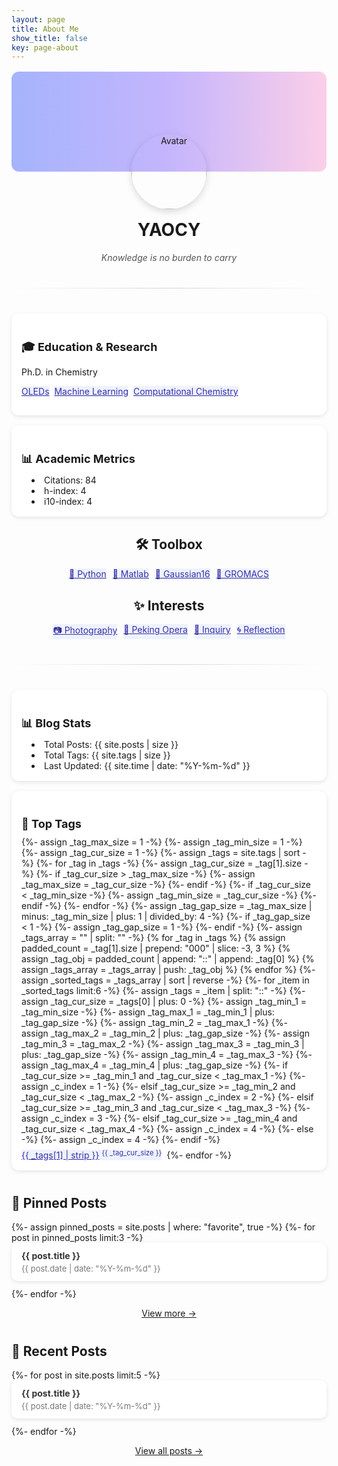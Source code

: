 ```yaml
---
layout: page
title: About Me
show_title: false
key: page-about
---
```

<div class="profile-container">
  <!-- 封面和头像 -->
  <div class="cover"></div>
  <div class="avatar-wrapper">
    <img src="https://avatars.githubusercontent.com/u/121541937" alt="Avatar" class="avatar">
  </div>

  <!-- 基本信息 -->
  <div class="info">
    <h1>YAOCY</h1>
    <p class="subtitle"><i>Knowledge is no burden to carry</i></p>
  </div>

  <hr class="divider">

  <!-- 学术指标（可接 Google Scholar JSON） -->
  <div class="myCards">
    <div class="myCard">
      <h2>🎓 Education & Research</h2>
      <p>Ph.D. in Chemistry</p>
      <p>
        <a class="button button-tag button--pill button--sm" href="https://en.wikipedia.org/wiki/OLED" target="_blank">OLEDs</a>&nbsp;
        <a class="button button-tag button--pill button--sm" href="https://en.wikipedia.org/wiki/Machine_learning" target="_blank">Machine Learning</a>&nbsp;
        <a class="button button-tag button--pill button--sm" href="https://en.wikipedia.org/wiki/Computational_chemistry" target="_blank">Computational Chemistry</a><!--&nbsp;
        <a class="button button--primary button--pill button--sm" href="">Energy Transfer Mechanisms</a>&nbsp;
        <a class="button button--success button--pill button--sm" href="">Noncovalent Interactions</a>-->
      </p>
    </div>
    <div class="myCard">
      <h2>📊 Academic Metrics</h2>
      <ul>
        <li>Citations: 84</li>
        <li>h-index: 4</li>
        <li>i10-index: 4</li>
      </ul>
    </div>
  </div>

  <!-- 标签 -->
  <div class="interests">
    <h2>🛠️ Toolbox</h2>
    <div class="tags">
      <a class="button button-tag button--pill" href="javascript: void(0)">🐍 Python</a>
      <a class="button button-tag button--pill" href="javascript: void(0)">🤖 Matlab</a>
      <a class="button button-tag button--pill" href="javascript: void(0)">🌱 Gaussian16</a>
      <a class="button button-tag button--pill" href="javascript: void(0)">🧪 GROMACS</a>
    </div>
  </div>
  <div class="interests">
    <h2>✨ Interests</h2>
    <div class="tags">
      <a class="button button-tag button--pill" href="javascript: void(0)">📷 Photography</a>
      <a class="button button-tag button--pill" href="javascript: void(0)">🎵 Peking Opera</a>
      <a class="button button-tag button--pill" href="javascript: void(0)">🔎 Inquiry</a>
      <a class="button button-tag button--pill" href="javascript: void(0)">🌀 Reflection</a>
    </div>
  </div>

  <hr class="divider">

  <div class="myCards">
    <!-- Blog Stats -->
    <div class="myCard">
      <h2>📊 Blog Stats</h2>
      <ul>
        <li>Total Posts: {{ site.posts | size }}</li>
        <li>Total Tags: {{ site.tags | size }}</li>
        <li>Last Updated: {{ site.time | date: "%Y-%m-%d" }}</li>
      </ul>
    </div>
    <!-- Top Tags -->
    <div class="myCard">
      <h2>📂 Top Tags</h2>
      <div class="tag-list">
        {%- assign _tag_max_size = 1 -%}
        {%- assign _tag_min_size = 1 -%}
        {%- assign _tag_cur_size = 1 -%}
        {%- assign _tags = site.tags | sort -%}
        {%- for _tag in _tags -%}
          {%- assign _tag_cur_size = _tag[1].size -%}
          {%- if _tag_cur_size > _tag_max_size -%}
            {%- assign _tag_max_size =  _tag_cur_size -%}
          {%- endif -%}
          {%- if _tag_cur_size < _tag_min_size -%}
            {%- assign _tag_min_size = _tag_cur_size -%}
          {%- endif -%}
        {%- endfor -%}
        {%- assign _tag_gap_size =  _tag_max_size | minus: _tag_min_size | plus: 1 | divided_by: 4 -%}
        {%- if _tag_gap_size < 1 -%}
          {%- assign _tag_gap_size = 1 -%}
        {%- endif -%}
        {%- assign _tags_array = "" | split: "" -%}
        {% for _tag in _tags %}
          {% assign padded_count = _tag[1].size | prepend: "000" | slice: -3, 3 %}
          {% assign _tag_obj = padded_count | append: "::" | append: _tag[0] %}
          {% assign _tags_array = _tags_array | push: _tag_obj %}
        {% endfor %}
        {%- assign _sorted_tags = _tags_array | sort | reverse -%}
        {%- for _item in _sorted_tags limit:6 -%}
          {%- assign _tags = _item | split: "::" -%}
          {%- assign _tag_cur_size = _tags[0] | plus: 0  -%}
          {%- assign _tag_min_1 = _tag_min_size -%}
          {%- assign _tag_max_1 = _tag_min_1 | plus: _tag_gap_size -%}
          {%- assign _tag_min_2 = _tag_max_1 -%}
          {%- assign _tag_max_2 = _tag_min_2 | plus: _tag_gap_size -%}
          {%- assign _tag_min_3 = _tag_max_2 -%}
          {%- assign _tag_max_3 = _tag_min_3 | plus: _tag_gap_size -%}
          {%- assign _tag_min_4 = _tag_max_3 -%}
          {%- assign _tag_max_4 = _tag_min_4 | plus: _tag_gap_size -%}
          {%- if _tag_cur_size >= _tag_min_1 and _tag_cur_size < _tag_max_1 -%}
            {%- assign _c_index = 1 -%}
          {%- elsif _tag_cur_size >= _tag_min_2 and _tag_cur_size < _tag_max_2 -%}
            {%- assign _c_index = 2 -%}
          {%- elsif _tag_cur_size >= _tag_min_3 and _tag_cur_size < _tag_max_3 -%}
            {%- assign _c_index = 3 -%}
          {%- elsif _tag_cur_size >= _tag_min_4 and _tag_cur_size < _tag_max_4 -%}
            {%- assign _c_index = 4 -%}
          {%- else -%}
            {%- assign _c_index = 4 -%}
          {%- endif -%}
          <a class="button button-tag button--pill" href="https://ycythu.github.io/archive.html?tag={{ _tags[1] | replace: ' ', '+' }}">{{ _tags[1] | strip }}<span class="top-tag top-tag-{{ _c_index }}">{{ _tag_cur_size }}</span></a>
        {%- endfor -%}
      </div>
    </div>
  </div>

  <!-- Pinned Posts -->
  <div class="posts">
    <h2>📌 Pinned Posts</h2>
    <ul>
      {%- assign pinned_posts = site.posts | where: "favorite", true -%}
      {%- for post in pinned_posts limit:3 -%}
      <li>
        <a href="{{ post.url | relative_url }}">
          <strong>{{ post.title }}</strong>
          <span class="date">{{ post.date | date: "%Y-%m-%d" }}</span>
        </a>
      </li>
      {%- endfor -%}
    </ul>
    <p class="more"><a href="https://ycythu.github.io/favorites.html">View more →</a></p>
  </div>

  <!-- 博客文章列表 -->
  <div class="posts">
    <h2>📝 Recent Posts</h2>
    <ul>
      {%- for post in site.posts limit:5 -%}
      <li>
        <a href="{{ post.url | relative_url }}">
          <strong>{{ post.title }}</strong>
          <span class="date">{{ post.date | date: "%Y-%m-%d" }}</span>
        </a>
      </li>
      {%- endfor -%}
    </ul>
    <p class="more"><a href="https://ycythu.github.io/archive.html">View all posts →</a></p>
  </div>

  <!-- 社交链接 
  <div class="social">
    <a href="https://github.com/yourname">GitHub</a>
    <a href="https://twitter.com/yourname">Twitter</a>
    <a href="mailto:you@example.com">Email</a>
  </div>-->
</div>

<style>
/* 基本布局 */
.profile-container {
  margin: 0 auto;
  margin-top: 1rem;
  text-align: center;
}

.cover {
  height: 160px;
  background: linear-gradient(to right, #a5b4fc, #c4b5fd, #fbcfe8);
  border-radius: 12px;
}

.avatar-wrapper {
  margin-top: -60px;
}

.avatar {
  width: 120px;
  height: 120px;
  border-radius: 50%;
  /*border: 4px solid white;*/
  box-shadow: 0 4px 12px rgba(0,0,0,0.15);
}

/* 基本信息 */
.info h1 {
  margin-top: 16px;
  font-size: 28px;
}

.subtitle {
  color: #555;
  margin-top: 6px;
}

/* 学术卡片 */
.myCards {
  display: flex;
  flex-wrap: wrap;
  gap: 16px;
  margin-top: 24px;
  justify-content: center;
}
.myCard {
  flex: 1 1 220px;
  background: white;
  border-radius: 12px;
  box-shadow: 0 2px 6px rgba(0,0,0,0.1);
  padding: 16px;
  text-align: left;
}
.myCard h2 {
  font-size: 18px;
  margin-bottom: 8px;
}
.myCard ul {
  list-style: disc inside;
  padding-left: 16px;
  margin: 0;
}

/* 兴趣标签 */
.interests {
  margin-top: 30px;
}
.tags {
  display: flex;
  gap: 10px;
  flex-wrap: wrap;
  justify-content: center;
}
.tags span {
  background: #eef2ff;
  color: #3730a3;
  padding: 6px 12px;
  border-radius: 20px;
  font-size: 14px;
  font-weight: bold;
}

/* 社交链接 */
.social {
  margin-top: 20px;
}
.social a {
  margin: 0 10px;
  text-decoration: none;
  color: #444;
}
.social a:hover {
  color: #000;
}

/* 文章列表 */
.posts {
  margin-top: 40px;
  text-align: left;
}
.posts ul {
  list-style: none;
  padding: 0;
}
.posts li {
  background: white;
  border-radius: 10px;
  box-shadow: 0 2px 6px rgba(0,0,0,0.1);
  margin-bottom: 12px;
}
.posts li a {
  display: block;
  padding: 12px 16px;
  text-decoration: none;
  color: #333;
}
.posts li a:hover {
  background: #f9fafb;
}
.posts .date {
  display: block;
  font-size: 13px;
  color: #777;
  margin-top: 4px;
}
.posts .more {
  text-align: center;
  margin-top: 10px;
}

.stats, .categories, .pinned {
  margin-top: 40px;
  text-align: left;
}

.stats ul, .pinned ul {
  list-style: none;
  padding: 0;
}

.stats li, .pinned li {
  margin: 6px 0;
}

/* 分类标签 */
.tag-list {
  display: flex;
  flex-wrap: wrap;
  gap: 8px;
  margin-top: 10px;
}
/*.tag-item {
  display: inline-block;
  padding: 6px 12px;
  border-radius: 20px;
  background: #f1f5f9;
  color: #334155;
  text-decoration: none;
  font-size: 14px;
}
.tag-item:hover {
  background: #e2e8f0;
}
 标签样式分层次 */

.tag-item {
  display: inline-block;
  padding: 6px 12px;
  border-radius: 20px;
  text-decoration: none;
  font-size: 14px;
}
.divider {
  margin: 40px auto;
  border: 0;
  height: 1px;
  background: linear-gradient(to right, transparent, #d4d4d8, transparent);
}
.myCard a.button-tag {
  background-color: #eef2ff;
  color: #3730a3;
}
.myCard a.button-tag:hover {
  background-color: #6366f1;
  color: #fff;
}
.tags a.button-tag {
  background-color: #eef2ff;
  color: #3730a3;
}
.tags a.button-tag:hover {
  background-color: #6366f1;
  color: #fff;
}
.top-tag {
  display: inline-block;
  margin-left: .25rem;
  font-size: .7rem;
  line-height: 1;
  vertical-align: top;
}
.top-tag-4 {
  background: #6366f1;
  color: #fff;
}
.top-tag-3 {
  background: #6366f1cc;
  color: #fff;
}
.top-tag-2 {
  background: #6366f199;
  color: #fff;
}
.top-tag-1 {
  background: #6366f166;
  color: #fff;
}
</style>

